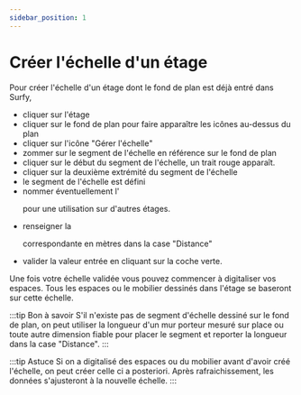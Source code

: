 ```yaml
---
sidebar_position: 1
---
```




# Créer l'échelle d'un étage

<Youtube code="NEuqxKqpIJM"/>

Pour créer l'échelle d'un étage dont le fond de plan est déjà entré dans Surfy,

-   cliquer sur l'étage
-   cliquer sur le fond de plan pour faire apparaître les icônes au-dessus du plan
-   cliquer sur l'icône "Gérer l'échelle"
-   zommer sur le segment de l'échelle en référence sur le fond de plan
-   cliquer sur le début du segment de l'échelle, un trait rouge apparaît.
-   cliquer sur la deuxième extrémité du segment de l'échelle
-   le segment de l'échelle est défini
-   nommer éventuellement l'<P code="mapScale:name" /> pour une utilisation sur d'autres étages.
-   renseigner la <P code="mapScale:length" /> correspondante en mètres dans la case "Distance"
-   valider la valeur entrée en cliquant sur la coche verte.


Une fois votre échelle validée vous pouvez commencer à digitaliser vos espaces.
Tous les espaces ou le mobilier dessinés dans l'étage se baseront sur cette échelle.

:::tip Bon à savoir
S'il n'existe pas de segment d'échelle dessiné sur le fond de plan, on peut utiliser la longueur d'un mur porteur mesuré sur place ou toute autre dimension fiable pour placer le segment et reporter la longueur dans la case "Distance".
:::

:::tip Astuce
Si on a digitalisé des espaces ou du mobilier avant d'avoir créé l'échelle, on peut créer celle ci a posteriori. Après rafraichissement, les données s'ajusteront à la nouvelle échelle.
:::


